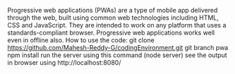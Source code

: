 Progressive web applications (PWAs) are a type of mobile app delivered through the web, built using common web technologies including HTML, CSS and JavaScript. They are intended to work on any platform that uses a standards-compliant browser.
Progressive web applications works well even in offline also. 
How to use the code:
git clone https://github.com/Mahesh-Reddy-G/codingEnvironment.git 
git branch pwa
npm install
run the server using this command (node server)
see the output in browser using http://localhost:8080/